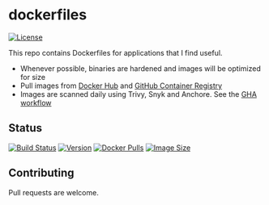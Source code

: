# dockerfiles

[![License](https://img.shields.io/badge/License-BSD%203--Clause-blue.svg)](https://opensource.org/licenses/BSD-3-Clause)

This repo contains Dockerfiles for applications that I find useful. 

- Whenever possible, binaries are hardened and images will be optimized for size
- Pull images from [Docker Hub](https://hub.docker.com/u/kairlec/) and [GitHub Container Registry](https://github.com/users/kairlec/packages?repo_name=dockerfiles)
- Images are scanned daily using Trivy, Snyk and Anchore. See the [GHA workflow](https://github.com/kairlec/dockerfiles/blob/main/.github/workflows/scan.yml)

## Status

[![Build Status](https://github.com/kairlec/dockerfiles/workflows/nginx-quic/badge.svg)](https://github.com/kairlec/dockerfiles/actions)
[![Version](https://img.shields.io/docker/v/kairlec/nginx-quic/latest)](https://hg.nginx.org/nginx-quic/)
[![Docker Pulls](https://img.shields.io/docker/pulls/kairlec/nginx-quic)](https://hub.docker.com/r/kairlec/nginx-quic/)
[![Image Size](https://img.shields.io/docker/image-size/kairlec/nginx-quic/latest)](https://hub.docker.com/r/kairlec/nginx-quic/)

## Contributing

Pull requests are welcome.
